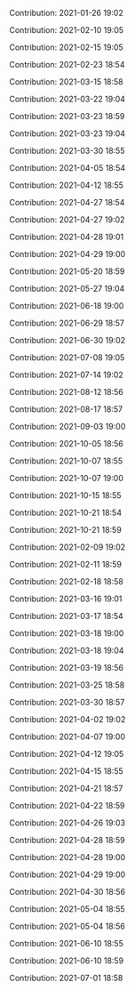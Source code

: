 Contribution: 2021-01-26 19:02

Contribution: 2021-02-10 19:05

Contribution: 2021-02-15 19:05

Contribution: 2021-02-23 18:54

Contribution: 2021-03-15 18:58

Contribution: 2021-03-22 19:04

Contribution: 2021-03-23 18:59

Contribution: 2021-03-23 19:04

Contribution: 2021-03-30 18:55

Contribution: 2021-04-05 18:54

Contribution: 2021-04-12 18:55

Contribution: 2021-04-27 18:54

Contribution: 2021-04-27 19:02

Contribution: 2021-04-28 19:01

Contribution: 2021-04-29 19:00

Contribution: 2021-05-20 18:59

Contribution: 2021-05-27 19:04

Contribution: 2021-06-18 19:00

Contribution: 2021-06-29 18:57

Contribution: 2021-06-30 19:02

Contribution: 2021-07-08 19:05

Contribution: 2021-07-14 19:02

Contribution: 2021-08-12 18:56

Contribution: 2021-08-17 18:57

Contribution: 2021-09-03 19:00

Contribution: 2021-10-05 18:56

Contribution: 2021-10-07 18:55

Contribution: 2021-10-07 19:00

Contribution: 2021-10-15 18:55

Contribution: 2021-10-21 18:54

Contribution: 2021-10-21 18:59

Contribution: 2021-02-09 19:02

Contribution: 2021-02-11 18:59

Contribution: 2021-02-18 18:58

Contribution: 2021-03-16 19:01

Contribution: 2021-03-17 18:54

Contribution: 2021-03-18 19:00

Contribution: 2021-03-18 19:04

Contribution: 2021-03-19 18:56

Contribution: 2021-03-25 18:58

Contribution: 2021-03-30 18:57

Contribution: 2021-04-02 19:02

Contribution: 2021-04-07 19:00

Contribution: 2021-04-12 19:05

Contribution: 2021-04-15 18:55

Contribution: 2021-04-21 18:57

Contribution: 2021-04-22 18:59

Contribution: 2021-04-26 19:03

Contribution: 2021-04-28 18:59

Contribution: 2021-04-28 19:00

Contribution: 2021-04-29 19:00

Contribution: 2021-04-30 18:56

Contribution: 2021-05-04 18:55

Contribution: 2021-05-04 18:56

Contribution: 2021-06-10 18:55

Contribution: 2021-06-10 18:59

Contribution: 2021-07-01 18:58

